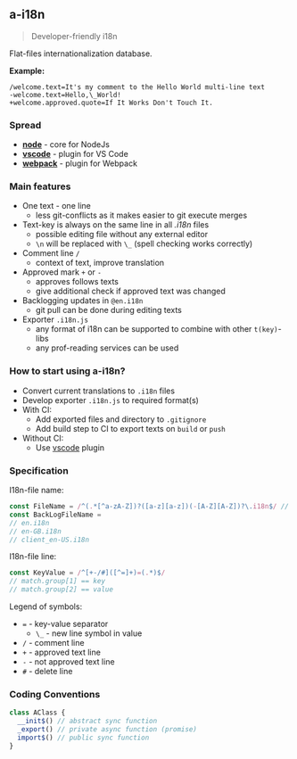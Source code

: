## a-i18n

> Developer-friendly i18n

Flat-files internationalization database.

__Example:__

```
/welcome.text=It's my comment to the Hello World multi-line text
-welcome.text=Hello,\_World!
+welcome.approved.quote=If It Works Don't Touch It.
```

### Spread

- __[node](a-i18n-node)__ - core for NodeJs
- __[vscode](a-i18n-vscode)__ - plugin for VS Code
- __[webpack](a-i18n-webpack)__ - plugin for Webpack

### Main features

- One text - one line
  - less git-conflicts as it makes easier to git execute merges
- Text-key is always on the same line in all _.i18n_ files
  - possible editing file without any external editor
  - `\n` will be replaced with `\_` (spell checking works correctly)
- Comment line `/`
  - context of text, improve translation
- Approved mark `+` or `-`
  - approves follows texts
  - give additional check if approved text was changed
- Backlogging updates in `@en.i18n`
  - git pull can be done during editing texts
- Exporter `.i18n.js`
  - any format of i18n can be supported to combine with other `t(key)`-libs
  - any prof-reading services can be used

### How to start using a-i18n?

- Convert current translations to `.i18n` files
- Develop exporter `.i18n.js` to required format(s)
- With CI:
  - Add exported files and directory to `.gitignore`
  - Add build step to CI to export texts on `build` or `push`
- Without CI:
  - Use [vscode](a-i18n-vscode) plugin

### Specification

I18n-file name:

```js
const FileName = /^(.*[^a-zA-Z])?([a-z][a-z])(-[A-Z][A-Z])?\.i18n$/ // BCP 47
const BackLogFileName =
// en.i18n
// en-GB.i18n
// client_en-US.i18n
```

I18n-file line:

```js
const KeyValue = /^[+-/#]([^=]+)=(.*)$/
// match.group[1] == key
// match.group[2] == value
```

Legend of symbols:

- `=` - key-value separator
  - `\_` - new line symbol in value
- `/` - comment line
- `+` - approved text line
- `-` - not approved text line
- `#` - delete line

### Coding Conventions

```js
class AClass {
  __init$() // abstract sync function
  _export() // private async function (promise)
  import$() // public sync function
}
```